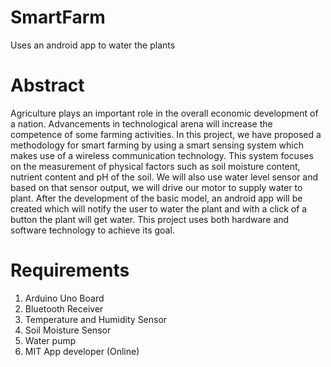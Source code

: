 # SmartFarm
Uses an android app to water the plants
# Abstract
Agriculture plays an important role in the overall economic development of a nation. Advancements in technological arena will increase the competence of some farming activities. In this project, we have proposed a methodology for smart farming by using a smart sensing system which makes use of a wireless communication technology. This system focuses on the measurement of physical factors such as soil moisture content, nutrient content and pH of the soil. We will also use water level sensor and based on that sensor output, we will drive our motor to supply water to plant. After the development of the basic model, an android app will be created which will notify the user to water the plant and with a click of a button the plant will get water. This project uses both hardware and software technology to achieve its goal.
# Requirements
1. Arduino Uno Board
2. Bluetooth Receiver
3. Temperature and Humidity Sensor
4. Soil Moisture Sensor
5. Water pump
6. MIT App developer (Online)
